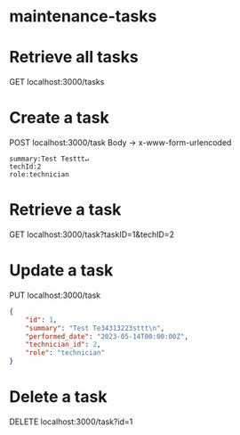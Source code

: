 # maintenance-tasks
# Retrieve all tasks
GET localhost:3000/tasks

# Create a task
POST localhost:3000/task
Body -> x-www-form-urlencoded
    
    summary:Test Testtt↵
    techId:2
    role:technician

# Retrieve a task
GET localhost:3000/task?taskID=1&techID=2

# Update a task  
PUT localhost:3000/task
```json
{
    "id": 1,
    "summary": "Test Te34313223sttt\n",
    "performed_date": "2023-05-14T00:00:00Z",
    "technician_id": 2,
    "role": "technician"
}
```

# Delete a task
DELETE localhost:3000/task?id=1
